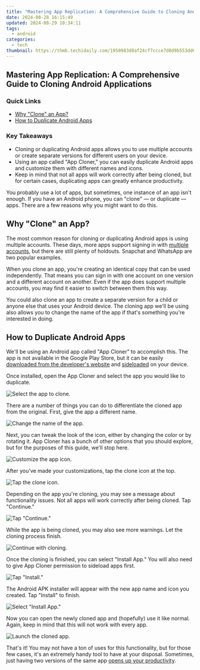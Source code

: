 ```yaml
---
title: "Mastering App Replication: A Comprehensive Guide to Cloning Android Applications"
date: 2024-08-28 16:15:49
updated: 2024-08-29 10:34:11
tags:
  - android
categories:
  - tech
thumbnail: https://thmb.techidaily.com/1950983d0af24cf7ccce7d0d9b553dd604417e3bd4a6dbac12c3df842a2a8fe2.jpg
---
```


## Mastering App Replication: A Comprehensive Guide to Cloning Android Applications

### Quick Links

* [Why "Clone" an App?](https://techidaily.com/hard-reset-motorola-g54-5g-in-3-efficient-ways-drfone-by-drfone-reset-android-reset-android/)
* [How to Duplicate Android Apps](https://extra-guidance.techidaily.com/updated-mastering-background-removal-in-figma-step-by-step-tutorial/)

### Key Takeaways

* Cloning or duplicating Android apps allows you to use multiple accounts or create separate versions for different users on your device.
* Using an app called "App Cloner," you can easily duplicate Android apps and customize them with different names and icons.
* Keep in mind that not all apps will work correctly after being cloned, but for certain cases, duplicating apps can greatly enhance productivity.

 You probably use a lot of apps, but sometimes, one instance of an app isn't enough. If you have an Android phone, you can "clone" — or duplicate — apps. There are a few reasons why you might want to do this.

##  Why "Clone" an App?

 The most common reason for cloning or duplicating Android apps is using multiple accounts. These days, more apps support signing in with [multiple accounts](https://screen-mirroring-recording.techidaily.com/updated-in-2024-ultimate-roundup-no-fee-videocalling-plus-live-desktop-share/), but there are still plenty of holdouts. Snapchat and WhatsApp are two popular examples.

 When you clone an app, you're creating an identical copy that can be used independently. That means you can sign in with one account on one version and a different account on another. Even if the app does support multiple accounts, you may find it easier to switch between them this way.

 You could also clone an app to create a separate version for a child or anyone else that uses your Android device. The cloning app we'll be using also allows you to change the name of the app if that's something you're interested in doing.

##  How to Duplicate Android Apps

 We'll be using an Android app called "App Cloner" to accomplish this. The app is not available in the Google Play Store, but it can be easily [downloaded from the developer's website](https://appcloner.app/) and [sideloaded](https://facebook-video-content.techidaily.com/updated-unlock-premium-quality-streaming-on-the-worlds-largest-network/) on your device.

 Once installed, open the App Cloner and select the app you would like to duplicate.

![Select the app to clone.](https://static1.howtogeekimages.com/wordpress/wp-content/uploads/2023/12/2021-09-23_11-41-08.png) 

 There are a number of things you can do to differentiate the cloned app from the original. First, give the app a different name.

![Change the name of the app.](https://static1.howtogeekimages.com/wordpress/wp-content/uploads/2023/12/2021-09-23_11-42-32.png) 

 Next, you can tweak the look of the icon, either by changing the color or by rotating it. App Cloner has a bunch of other options that you should explore, but for the purposes of this guide, we'll stop here.

![Customize the app icon.](https://static1.howtogeekimages.com/wordpress/wp-content/uploads/2023/12/2021-09-23_11-43-54.png) 

 After you've made your customizations, tap the clone icon at the top.

![Tap the clone icon.](https://static1.howtogeekimages.com/wordpress/wp-content/uploads/2023/12/2021-09-23_11-46-51.png) 

 Depending on the app you're cloning, you may see a message about functionality issues. Not all apps will work correctly after being cloned. Tap "Continue."

![Tap "Continue."](https://static1.howtogeekimages.com/wordpress/wp-content/uploads/2023/12/2021-09-23_11-48-56-1.png) 

 While the app is being cloned, you may also see more warnings. Let the cloning process finish.

![Continue with cloning.](https://static1.howtogeekimages.com/wordpress/wp-content/uploads/2023/12/2021-09-23_11-49-09-1.png) 

 Once the cloning is finished, you can select "Install App." You will also need to give App Cloner permission to sideload apps first.

![Tap "Install."](https://static1.howtogeekimages.com/wordpress/wp-content/uploads/2023/12/2021-09-23_11-50-49-1.png) 

 The Android APK installer will appear with the new app name and icon you created. Tap "Install" to finish.

![Select "Install App."](https://static1.howtogeekimages.com/wordpress/wp-content/uploads/2023/12/2021-09-23_11-51-39.png) 

 Now you can open the newly cloned app and (hopefully) use it like normal. Again, keep in mind that this will not work with every app.

![Launch the cloned app.](https://static1.howtogeekimages.com/wordpress/wp-content/uploads/2023/12/2021-09-23_11-52-05-1.png) 

 That's it! You may not have a ton of uses for this functionality, but for those few cases, it's an extremely handy tool to have at your disposal. Sometimes, just having two versions of the same app [opens up your productivity](https://ios-pokemon-go.techidaily.com/pokemon-go-error-12-failed-to-detect-location-on-apple-iphone-11-pro-max-drfone-by-drfone-virtual-ios/).

<ins class="adsbygoogle"
     style="display:block"
     data-ad-format="autorelaxed"
     data-ad-client="ca-pub-7571918770474297"
     data-ad-slot="1223367746"></ins>



<ins class="adsbygoogle"
     style="display:block"
     data-ad-client="ca-pub-7571918770474297"
     data-ad-slot="8358498916"
     data-ad-format="auto"
     data-full-width-responsive="true"></ins>

